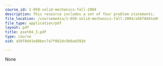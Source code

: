 ```yaml
---
course_id: 1-050-solid-mechanics-fall-2004
description: This resource includes a set of four problem statements.
file_location: /coursemedia/1-050-solid-mechanics-fall-2004/a56f8d41e88bec7a7f082dc9b8ad393d_pset04_3.pdf
file_type: application/pdf
layout: pdf
title: pset04_3.pdf
type: course
uid: a56f8d41e88bec7a7f082dc9b8ad393d

---
```

None